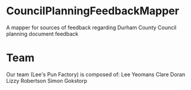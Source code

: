 # CouncilPlanningFeedbackMapper
A mapper for sources of feedback regarding Durham County Council planning document feedback

# Team
Our team (Lee's Pun Factory) is composed of:
Lee Yeomans
Clare Doran
Lizzy Robertson
Simon Gokstorp

